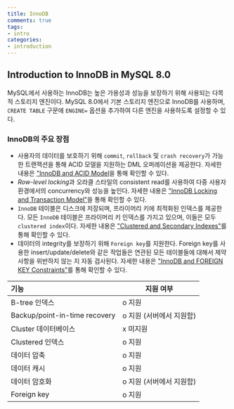 ```yaml
---
title: InnoDB
comments: true
tags:
- intro
categories:
- introduction
---
```


## Introduction to InnoDB in MySQL 8.0

MySQL에서 사용하는 InnoDB는 높은 가용성과 성능을 보장하기 위해 사용되는 다목적 스토리지 엔진이다.
MySQL 8.0에서 기본 스토리지 엔진으로 InnoDB를 사용하며, `CREATE TABLE` 구문에
`ENGINE=` 옵션을 추가하여 다른 엔진을 사용하도록 설정할 수 있다. 

### InnoDB의 주요 장점

- 사용자의 데이터를 보호하기 위해 `commit`, `rollback` 및 `crash recovery`가 가능한 트랜잭션을 통해 ACID 모델을 지원하는 DML 오퍼레이션을 제공한다. 자세한 내용은 ["InnoDB and ACID Model]()을 통해 확인할 수 있다.
- *Row-level locking*과 오라클 스타일의 consistent read를 사용하여 다중 사용자 환경에서의 concurrency와 성능을 높인다. 자세한 내용은 ["InnoDB Locking and Transaction Model"]()을 통해 확인할 수 있다.
- `InnoDB` 테이블은 디스크에 저장되며, 프라이머리 키에 최적화된 인덱스를 제공한다. 모든 `InnoDB` 테이블은 프라이머리 키 인덱스를 가지고 있으며, 이들은 모두 `clustered index`이다. 자세한 내용은 ["Clustered and Secondary Indexes"]()를 통해 확인할 수 있다.
- 데이터의 integrity를 보장하기 위해 `Foreign key`를 지원한다. Foreign key를 사용한 insert/update/delete와 같은 작업들은 연관된 모든 테이블들에 대해서 제약사항을 위반하지 않는 지 자동 검사된다. 자세한 내용은 ["InnoDB and FOREIGN KEY Constraints"]()를 통해 확인할 수 있다.

| 기능                          | 지원 여부                |
| :---------------------------- | ------------------------ |
| B-tree 인덱스                 | o 지원                   |
| Backup/point-in-time recovery | o 지원 (서버에서 지원함) |
| Cluster 데이터베이스          | x 미지원                 |
| Clustered 인덱스              | o 지원                   |
| 데이터 압축                   | o 지원                   |
| 데이터 캐시                   | o 지원                   |
| 데이터 암호화                 | o 지원 (서버에서 지원함) |
| Foreign key                   | o 지원                   |

